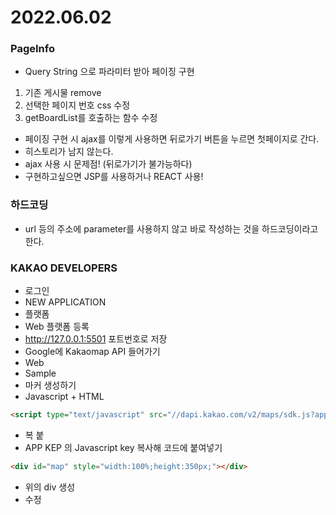 # 2022.06.02

### PageInfo
- Query String 으로 파라미터 받아 페이징 구현
1. 기존 게시물 remove
2. 선택한 페이지 번호 css 수정
3. getBoardList를 호출하는 함수 수정

- 페이징 구현 시 ajax를 이렇게 사용하면 뒤로가기 버튼을 누르면 첫페이지로 간다.
- 히스토리가 남지 않는다.
- ajax 사용 시 문제점! (뒤로가기가 불가능하다)
- 구현하고싶으면 JSP를 사용하거나 REACT 사용!

### 하드코딩
- url 등의 주소에 parameter를 사용하지 않고 바로 작성하는 것을 하드코딩이라고 한다.


### KAKAO DEVELOPERS
- 로그인
- NEW APPLICATION
- 플랫폼
- Web 플랫폼 등록
- http://127.0.0.1:5501 포트번호로 저장
- Google에 Kakaomap API 들어가기
- Web
- Sample
- 마커 생성하기
- Javascript + HTML
```html
<script type="text/javascript" src="//dapi.kakao.com/v2/maps/sdk.js?appkey=발급받은 APP KEY를 사용하세요"></script>
```
- 복 붙
- APP KEP 의 Javascript key 복사해 코드에 붙여넣기
```html
<div id="map" style="width:100%;height:350px;"></div>
```
- 위의 div 생성
- 수정